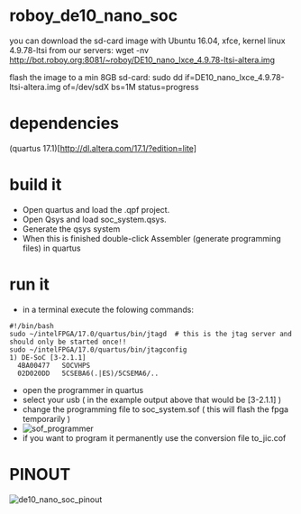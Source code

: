 # roboy_de10_nano_soc
you can download the sd-card image with Ubuntu 16.04, xfce, kernel linux 4.9.78-ltsi from our servers:
wget -nv http://bot.roboy.org:8081/~roboy/DE10_nano_lxce_4.9.78-ltsi-altera.img

flash the image to a min 8GB sd-card:
sudo dd if=DE10_nano_lxce_4.9.78-ltsi-altera.img of=/dev/sdX bs=1M status=progress

# dependencies
(quartus 17.1)[http://dl.altera.com/17.1/?edition=lite]

# build it
* Open quartus and load the .qpf project.
* Open Qsys and load soc_system.qsys. 
* Generate the qsys system
* When this is finished double-click Assembler (generate programming files) in quartus

# run it
* in a terminal execute the folowing commands:
```
#!/bin/bash
sudo ~/intelFPGA/17.0/quartus/bin/jtagd  # this is the jtag server and should only be started once!!
sudo ~/intelFPGA/17.0/quartus/bin/jtagconfig 
1) DE-SoC [3-2.1.1]
  4BA00477   SOCVHPS
  02D020DD   5CSEBA6(.|ES)/5CSEMA6/..
```
* open the programmer in quartus
* select your usb ( in the example output above that would be [3-2.1.1] )
* change the programming file to soc_system.sof ( this will flash the fpga temporarily )
* ![sof_programmer](https://github.com/Roboy/roboy_de10_nano_soc/blob/master/images/programmer_sof.png?raw=true "sof programmer")
* if you want to program it permanently use the conversion file to_jic.cof

# PINOUT
![de10_nano_soc_pinout](https://github.com/Roboy/roboy_de10_nano_soc/blob/master/images/de10_nano_soc_pinout.png?raw=true "de10 nano soc pinout")
